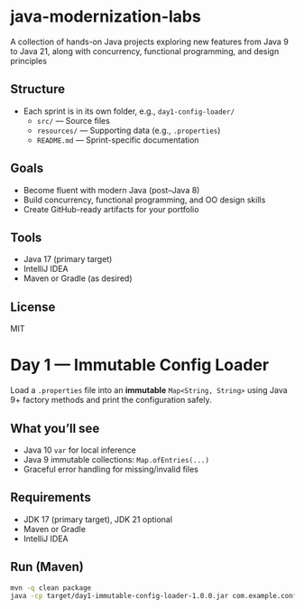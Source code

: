 # java-modernization-labs
A collection of hands-on Java projects exploring new features from Java 9 to Java 21, along with concurrency, functional programming, and design principles

## Structure
- Each sprint is in its own folder, e.g., `day1-config-loader/`
  - `src/` — Source files
  - `resources/` — Supporting data (e.g., `.properties`)
  - `README.md` — Sprint-specific documentation

## Goals
- Become fluent with modern Java (post–Java 8)
- Build concurrency, functional programming, and OO design skills
- Create GitHub-ready artifacts for your portfolio

## Tools
- Java 17 (primary target)
- IntelliJ IDEA
- Maven or Gradle (as desired)

## License
MIT

# Day 1 — Immutable Config Loader

Load a `.properties` file into an **immutable** `Map<String, String>` using Java 9+ factory methods and print the configuration safely.

## What you’ll see
- Java 10 `var` for local inference
- Java 9 immutable collections: `Map.ofEntries(...)`
- Graceful error handling for missing/invalid files

## Requirements
- JDK 17 (primary target), JDK 21 optional
- Maven or Gradle
- IntelliJ IDEA

## Run (Maven)
```bash
mvn -q clean package
java -cp target/day1-immutable-config-loader-1.0.0.jar com.example.configloader.ConfigLoader

